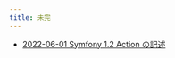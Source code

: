 ```yaml
---
title: 未完
---
```



- [2022-06-01 Symfony 1.2 Action の記述](./../../d/2009/01/06/Symfony_1.2_Action_の記述.md)





